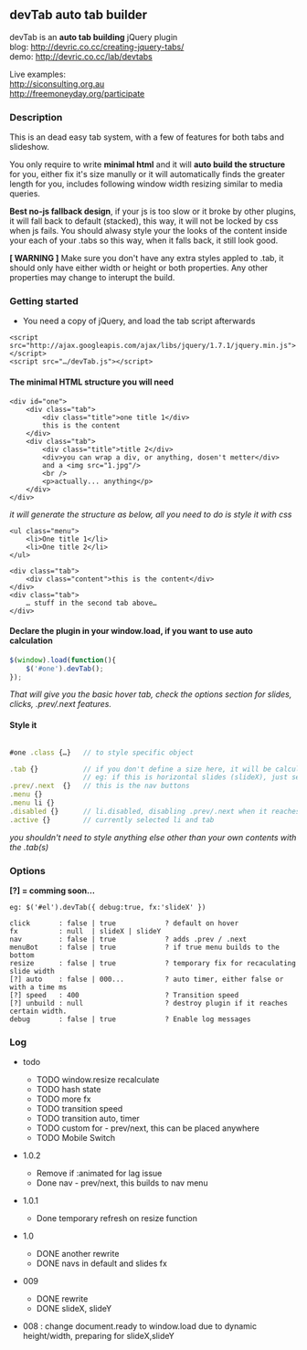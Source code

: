 devTab auto tab builder
----------------------------
devTab is an **auto tab building** jQuery plugin  
blog: http://devric.co.cc/creating-jquery-tabs/  
demo: http://devric.co.cc/lab/devtabs

Live examples:  
http://siconsulting.org.au  
http://freemoneyday.org/participate


### Description ###
This is an dead easy tab system, with a few of features for both tabs and slideshow. 

You only require to write **minimal html** and it will **auto build the structure** for you, either fix it's size manully or it will automatically finds the greater length for you, includes following window width resizing similar to media queries.

**Best no-js fallback design**, if your js is too slow or it broke by other plugins, it will fall back to default (stacked), this way, it will not be locked by css when js fails. You should alwasy style your the looks of the content inside your each of your .tabs so this way, when it falls back, it still look good. 

**[ WARNING ]** Make sure you don't have any extra styles appled to .tab, it should only have either width or height or both properties. Any other properties may change to interupt the build.

### Getting started ###

* You need a copy of jQuery, and load the tab script afterwards

``` xhtml
<script src="http://ajax.googleapis.com/ajax/libs/jquery/1.7.1/jquery.min.js"></script>
<script src="…/devTab.js"></script>
```   
    
#### The minimal HTML structure you will need ####

``` xhtml
<div id="one">
    <div class="tab">
        <div class="title">one title 1</div>
        this is the content
    </div>
    <div class="tab">
        <div class="title">title 2</div>
        <div>you can wrap a div, or anything, dosen't metter</div>
        and a <img src="1.jpg"/>
        <br />
        <p>actually... anything</p>
    </div>
</div>     
```

*it will generate the structure as below, all you need to do is style it with css*

<div id="one">
        
    <ul class="menu">
        <li>One title 1</li>
        <li>One title 2</li>
    </ul>

    <div class="tab">
        <div class="content">this is the content</div>
    </div>
    <div class="tab">
        … stuff in the second tab above…
    </div>
</div>


#### Declare the plugin in your window.load, if you want to use auto calculation ####


``` javascript
$(window).load(function(){
    $('#one').devTab();
});        
```

*That will give you the basic hover tab, check the options section for slides, clicks, .prev/.next features.*
   
#### Style it ####

``` javascript

#one .class {…}   // to style specific object

.tab {}           // if you don't define a size here, it will be calculated automatically.
 				  // eg: if this is horizontal slides (slideX), just set width: *px, so that Y remain auto
.prev/.next  {}	  // this is the nav buttons
.menu {}
.menu li {}      
.disabled {}      // li.disabled, disabling .prev/.next when it reaches limit  
.active {}        // currently selected li and tab
```

*you shouldn't need to style anything else other than your own contents with the .tab(s)*

### Options ###

**[?] = comming soon…**

	eg: $('#el').devTab({ debug:true, fx:'slideX' })
	
    click       : false | true            ? default on hover
    fx          : null  | slideX | slideY
    nav         : false | true			  ? adds .prev / .next
    menuBot     : false | true            ? if true menu builds to the bottom
    resize      : false | true            ? temporary fix for recaculating slide width
    [?] auto    : false | 000...          ? auto timer, either false or with a time ms
    [?] speed   : 400                     ? Transition speed
    [?] unbuild : null                    ? destroy plugin if it reaches certain width. 
    debug       : false | true            ? Enable log messages

### Log ###
- todo
	* TODO window.resize recalculate
	* TODO hash state
	* TODO more fx
    * TODO transition speed
    * TODO transition auto, timer
    * TODO custom for - prev/next, this can be placed anywhere
    * TODO Mobile Switch


- 1.0.2 
	* Remove if :animated for lag issue
	* Done nav - prev/next, this builds to nav menu
	
- 1.0.1
    * Done temporary refresh on resize function


- 1.0
	* DONE another rewrite
	* DONE navs in default and slides fx


- 009
    * DONE rewrite
    * DONE slideX, slideY


- 008 : change document.ready to window.load due to dynamic height/width, preparing for slideX,slideY